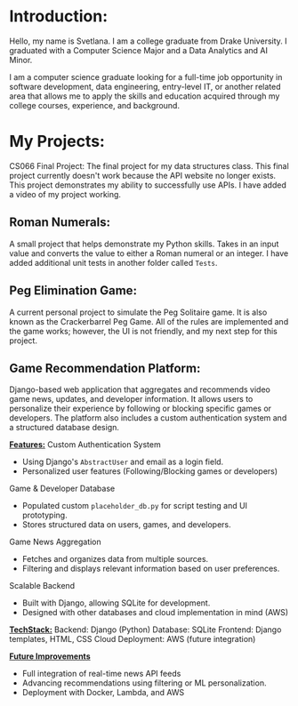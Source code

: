 # Introduction:

Hello, my name is Svetlana. I am a college graduate from Drake University. 
I graduated with a Computer Science Major and a Data Analytics and AI Minor.

I am a computer science graduate looking for a full-time job opportunity in software development, data engineering, entry-level IT, 
or another related area that allows me to apply the skills and education acquired through my college courses, experience, and background.

# My Projects:
CS066 Final Project:
The final project for my data structures class. This final project currently doesn't work because the API website no longer exists.
This project demonstrates my ability to successfully use APIs. I have added a video of my project working.

## Roman Numerals:
A small project that helps demonstrate my Python skills. 
Takes in an input value and converts the value to either a Roman numeral or an integer.
I have added additional unit tests in another folder called `Tests`.

## Peg Elimination Game:
A current personal project to simulate the Peg Solitaire game. It is also known as the Crackerbarrel Peg Game. 
All of the rules are implemented and the game works; however, the UI is not friendly, and my next step for this project.

## Game Recommendation Platform:
Django-based web application that aggregates and recommends video game news, updates, and developer information. It allows users to personalize their experience by following or blocking specific games or developers. The platform also includes a custom authentication system and a structured database design.

<ins>__Features:__</ins>
  Custom Authentication System
    
  - Using Django's `AbstractUser` and email as a login field.
  - Personalized user features (Following/Blocking games or developers)
    
  Game & Developer Database
  
  - Populated custom `placeholder_db.py` for script testing and UI prototyping.
  - Stores structured data on users, games, and developers.
    
  Game News Aggregation
  
  - Fetches and organizes data from multiple sources.
  - Filtering and displays relevant information based on user preferences.
    
  Scalable Backend
  
  - Built with Django, allowing SQLite for development.
  - Designed with other databases and cloud implementation in mind (AWS)
    
<ins>__TechStack:__</ins>
  Backend: Django (Python)
  Database: SQLite
  Frontend: Django templates, HTML, CSS
  Cloud Deployment: AWS (future integration)
    
<ins>__Future Improvements__</ins>
  
  - Full integration of real-time news API feeds
  - Advancing recommendations using filtering or ML personalization.
  - Deployment with Docker, Lambda, and AWS
